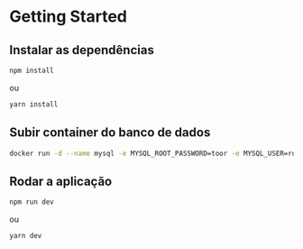 # Getting Started

## Instalar as dependências
```bash
npm install
```
ou
```bash
yarn install
```

## Subir container do banco de dados
```bash
docker run -d --name mysql -e MYSQL_ROOT_PASSWORD=toor -e MYSQL_USER=root -p 3306:3306 mysql:8.0.20
```

## Rodar a aplicação
```bash
npm run dev
```
ou
```bash
yarn dev
```